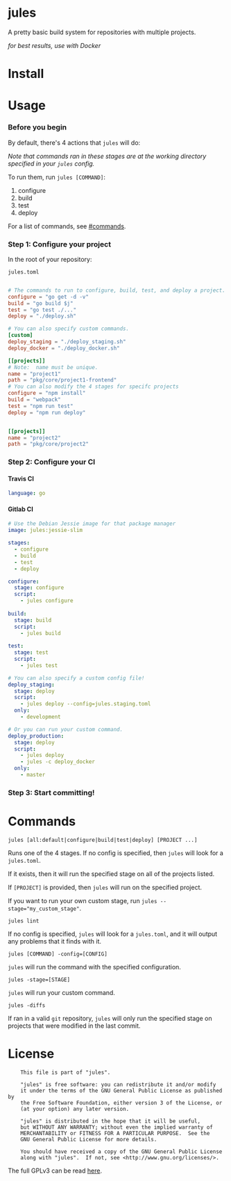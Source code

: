 # jules
A pretty basic build system for repositories with multiple projects.

_for best results, use with Docker_

# Install

# Usage

### Before you begin

By default, there's 4 actions that `jules` will do:

_Note that commands ran in these stages are at the working directory specified in your `jules` config._

To run them, run `jules [COMMAND]`:

1. configure
2. build
3. test
4. deploy

For a list of commands, see [#commands](#commands).

### Step 1:  Configure your project

In the root of your repository:

`jules.toml`

```toml

# The commands to run to configure, build, test, and deploy a project.
configure = "go get -d -v"
build = "go build $j"
test = "go test ./..."
deploy = "./deploy.sh"

# You can also specify custom commands.
[custom]
deploy_staging = "./deploy_staging.sh"
deploy_docker = "./deploy_docker.sh"

[[projects]]
# Note:  name must be unique.
name = "project1"
path = "pkg/core/project1-frontend"
# You can also modify the 4 stages for specifc projects
configure = "npm install"
build = "webpack"
test = "npm run test"
deploy = "npm run deploy"


[[projects]]
name = "project2"
path = "pkg/core/project2"
```

### Step 2:  Configure your CI

#### Travis CI
```yml
language: go
```

#### Gitlab CI

```yml
# Use the Debian Jessie image for that package manager
image: jules:jessie-slim

stages:
  - configure
  - build
  - test
  - deploy

configure:
  stage: configure
  script:
    - jules configure
    
build:
  stage: build
  script:
    - jules build
    
test:
  stage: test
  script:
    - jules test

# You can also specify a custom config file!
deploy_staging:
  stage: deploy
  script:
    - jules deploy --config=jules.staging.toml
  only:
    - development

# Or you can run your custom command.
deploy_production:
  stage: deploy
  script:
    - jules deploy
    - jules -c deploy_docker
  only:
    - master
```

### Step 3: Start committing!

# Commands

```
jules [all:default|configure|build|test|deploy] [PROJECT ...]
```

Runs one of the 4 stages.  If no config is specified, then `jules` will look for a `jules.toml`. 

If it exists, then it will run the specified stage on all of the projects listed.

If `[PROJECT]` is provided, then `jules` will run on the specified project.

If you want to run your own custom stage, run `jules --stage="my_custom_stage"`.

```
jules lint
```

If no config is specified, `jules` will look for a `jules.toml`, and it will output any problems that it finds with it.

```
jules [COMMAND] -config=[CONFIG]
```

`jules` will run the command with the specified configuration.

```
jules -stage=[STAGE]
```

`jules` will run your custom command.

```
jules -diffs
```

If ran in a valid `git` repository, `jules` will only run the specified stage on projects that were modified in the last commit. 

# License

```
    This file is part of "jules".

    "jules" is free software: you can redistribute it and/or modify
    it under the terms of the GNU General Public License as published by
    the Free Software Foundation, either version 3 of the License, or
    (at your option) any later version.

    "jules" is distributed in the hope that it will be useful,
    but WITHOUT ANY WARRANTY; without even the implied warranty of
    MERCHANTABILITY or FITNESS FOR A PARTICULAR PURPOSE.  See the
    GNU General Public License for more details.

    You should have received a copy of the GNU General Public License
    along with "jules".  If not, see <http://www.gnu.org/licenses/>.
```

The full GPLv3 can be read [here](LICENSE).
